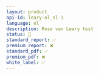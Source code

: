 ```yaml
---
layout: product
api-id: leary-nl_nl-1
language: nl
description: Rose van Leary test
status: 🚧
standard_report: ✅
premium_report: ❌
standard_pdf: ✅
premium_pdf: ❌
white_label: ✅
---
```

